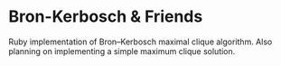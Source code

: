 Bron-Kerbosch & Friends
=============

Ruby implementation of Bron–Kerbosch maximal clique algorithm. Also planning on implementing a simple maximum clique solution.